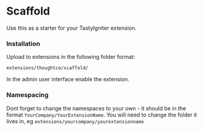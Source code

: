 # Scaffold

Use this as a starter for your TastyIgniter extension. 

### Installation
Upload to extensions in the following folder format:

`extensions/thoughtco/scaffold/`

In the admin user interface enable the extension.


### Namespacing

Dont forget to change the namespaces to your own - it should be in the format `YourCompany/YourExtensionName`. You will need to change the folder it lives in, eg `extensions/yourcompany/yourextensionname`